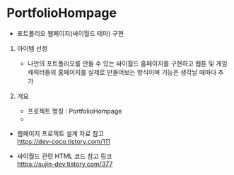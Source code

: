 # PortfolioHompage
* 포트폴리오 웹페이지(싸이월드 테마) 구현
1) 아이템 선정
   * 나만의 포트폴리오를 만들 수 있는 싸이월드 홈페이지를 구현하고 웹툰 및 게임 캐릭터들의 홈페이지를 실제로 만들어보는 방식이며 기능은 생각날 때마다 추가
  
2) 개요
   * 프로젝트 명칭 : PortfolioHompage
   * 




*  웹페이지 프로젝트 설계 자료 참고   
https://dev-coco.tistory.com/111

* 싸이월드 관련 HTML 코드 참고 링크    
https://sujin-dev.tistory.com/377
